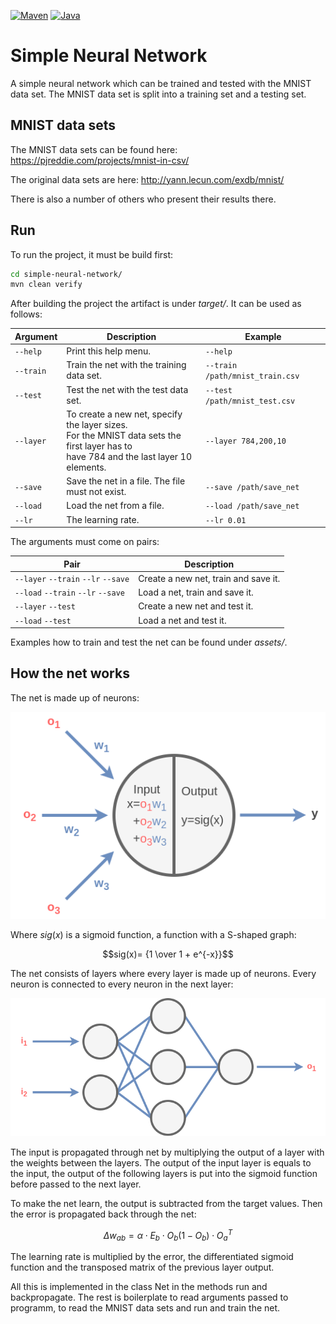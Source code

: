 [![Maven](https://img.shields.io/static/v1?label=Maven&message=4.0.0&color=blue)](https://maven.apache.org/)
[![Java](https://img.shields.io/static/v1?label=Java&message=21&color=red)](https://adoptium.net/de/temurin/releases/?os=linux&arch=any&package=jdk)

# Simple Neural Network

A simple neural network which can be trained and tested with the MNIST data set.
The MNIST data set is split into a training set and a testing set.

## MNIST data sets

The MNIST data sets can be found here: https://pjreddie.com/projects/mnist-in-csv/

The original data sets are here: http://yann.lecun.com/exdb/mnist/

There is also a number of others who present their results there.

## Run

To run the project, it must be build first:

```bash
cd simple-neural-network/
mvn clean verify
```

After building the project the artifact is under _target/_. It can be used as follows:

| Argument  | Description                                                                                                                                 | Example                         |
|-----------|---------------------------------------------------------------------------------------------------------------------------------------------|---------------------------------|
| `--help`  | Print this help menu.                                                                                                                       | `--help`                        |
| `--train` | Train the net with the training data set.                                                                                                   | `--train /path/mnist_train.csv` |
| `--test`  | Test the net with the test data set.                                                                                                        | `--test /path/mnist_test.csv`   |
| `--layer` | To create a new net, specify the layer sizes.<br>For the MNIST data sets the first layer has to<br>have 784 and the last layer 10 elements. | `--layer 784,200,10`            |
| `--save`  | Save the net in a file. The file must not exist.                                                                                            | `--save /path/save_net`         |
| `--load`  | Load the net from a file.                                                                                                                   | `--load /path/save_net`         |
| `--lr`    | The learning rate.                                                                                                                          | `--lr 0.01`                     |

The arguments must come on pairs:

| Pair                                | Description                          |
|-------------------------------------|--------------------------------------|
| `--layer` `--train` `--lr` `--save` | Create a new net, train and save it. |
| `--load` `--train` `--lr` `--save`  | Load a net, train and save it.       |
| `--layer` `--test`                  | Create a new net and test it.        |
| `--load` `--test`                   | Load a net and test it.              |

Examples how to train and test the net can be found under _assets/_.

## How the net works

The net is made up of neurons:

![Neuron](assets/readme/neuron.png "Neuron")

Where $sig(x)$ is a sigmoid function, a function with a S-shaped graph:

```math
sig(x)= {1 \over 1 + e^{-x}}
```

The net consists of layers where every layer is made up of neurons.
Every neuron is connected to every neuron in the next layer:

![Net](assets/readme/net.png "Net")

The input is propagated through net by multiplying the output of a layer with the weights between the layers.
The output of the input layer is equals to the input, the output of the following layers is put into the sigmoid
function before passed to the next layer.

To make the net learn, the output is subtracted from the target values. Then the error is propagated back through the
net:

```math
\Delta w_{ab} = \alpha \cdot E_b \cdot O_b (1 - O_b) \cdot O_a^T
```

The learning rate is multiplied by the error, the differentiated sigmoid function and the transposed matrix of the
previous layer output.

All this is implemented in the class Net in the methods run and backpropagate.
The rest is boilerplate to read arguments passed to programm, to read the MNIST data sets and run and train the net.
